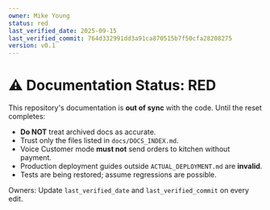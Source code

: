 ```yaml
---
owner: Mike Young
status: red
last_verified_date: 2025-09-15
last_verified_commit: 764d332991dd3a91ca870515b7f50cfa28208275
version: v0.1
---
```


# ⚠️ Documentation Status: RED

This repository's documentation is **out of sync** with the code. Until the reset completes:

- **Do NOT** treat archived docs as accurate.
- Trust only the files listed in `docs/DOCS_INDEX.md`.
- Voice Customer mode **must not** send orders to kitchen without payment.
- Production deployment guides outside `ACTUAL_DEPLOYMENT.md` are **invalid**.
- Tests are being restored; assume regressions are possible.

Owners: Update `last_verified_date` and `last_verified_commit` on every edit.